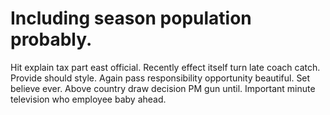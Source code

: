 
# Including season population probably.
Hit explain tax part east official. Recently effect itself turn late coach catch.
Provide should style. Again pass responsibility opportunity beautiful. Set believe ever.
Above country draw decision PM gun until. Important minute television who employee baby ahead.